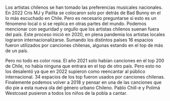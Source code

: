 Los artistas chilenos se han tomado las preferencias musicales nacionales. En 2022 Cris MJ y Pailita se colocaron solo por detrás de Bad Bunny en el lo más escuchado en Chile.
Pero es necesario preguntarse si esto es un fénomeno local o si se replica en otras partes del mundo.
Podemos mencionar con seguridad y orgullo que los artistas chilenos suenan fuera del país. Este proceso inició en 2020, 
en plena pandemia los artistas locales lograron internacionalizarse. Sumando los distintos países 16 espacios fueron utilizados por canciones chilenas,
algunas estando en el top de más de un país.

Pero no todo es color rosa. El año 2021 solo habían canciones en el top 200 de Chile, no había ninguna que entrara en el top de otro país. Pero 
esto no los desalentó ya que en 2022 supieron como reencantar al público internacional. 34 espacios de los top fueron usados por canciones chilenas.
Finalemente podemos volver a 2018 y pensar en una de las canciones que dio pie a esta nueva ola del género urbano Chileno. Pablo Chill-e y Polimá Westcoast pusieron 
a todos los niños de la pobla a cantar.
